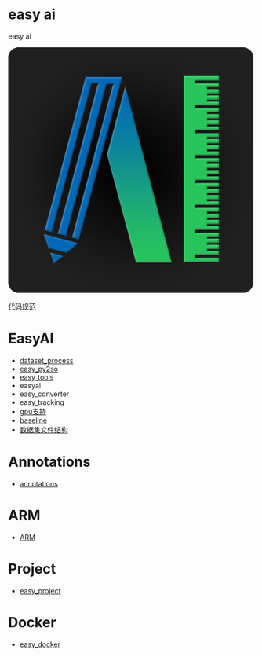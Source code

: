 # easy ai
easy ai

![logo](./logo.png)

[代码规范](http://www.imooc.com/article/19184?block_id=tuijian_wz#child_5_1)

# EasyAI
  * [dataset_process](./docs/dataset_README.md)
  * [easy_py2so](./docs/py2so_README.md)
  * [easy_tools](./docs/tools_README.md)
  * easyai
  * easy_converter
  * easy_tracking
  * [gpu支持](./docs/gpu支持列表.md)
  * [baseline](./docs/开发数据集及模型baseline.md)
  * [数据集文件结构](./docs/数据集文件结构.md)

# Annotations
  * [annotations](https://github.com/MiniBullLab/easy_sample_mark)
  
# ARM
 * [ARM](https://github.com/MiniBullLab/easy_arm)

# Project
* [easy_project](https://github.com/MiniBullLab/easy_project)

# Docker
* [easy_docker](https://github.com/MiniBullLab/easy_docker)


